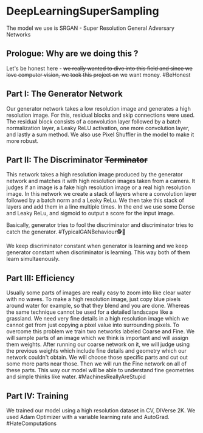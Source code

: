 # DeepLearningSuperSampling

The model we use is SRGAN - Super Resolution General Adversary Networks

## Prologue: Why are we doing this ?

Let's be honest here - ~~we really wanted to dive into this field and since we love computer vision, we took this project on~~ we want money. #BeHonest


## Part I: The Generator Network

Our generator network takes a low resolution image and generates a high resolution image. For this, residual blocks and skip connections were used. The residual block consists of a convolution layer followed by a batch normalization layer, a Leaky ReLU activation, one more convolution layer, and lastly a sum method. We also use Pixel Shuffler in the model to make it more robust.

## Part II: The Discriminator ~~Terminator~~

This network takes a high resolution image produced by the generator network and matches it with high resolution images taken from a camera. It judges if an image is a fake high resolution image or a real high resolution image. In this network we create a stack of layers where a convolution layer followed by a batch norm and a Leaky ReLu. We then take this stack of layers and add them in a line multiple times. In the end we use some Dense and Leaky ReLu, and sigmoid to output a score for the input image.

Basically, generator tries to fool the discriminator and discriminator tries to catch the generator. #TypicalGANBehaviour🕵️🦹

We keep discriminator constant when generator is learning and we keep generator constant when discriminator is learning. This way both of them learn simultaenously.

## Part III: Efficiency  

Usually some parts of images are really easy to zoom into like clear water with no waves. To make a high resolution image, just copy blue pixels around water for example, so that they blend and you are done. Whereas the same technique cannot be used for a detailed landscape like a grassland. We need very fine details in a high resolution image which we cannot get from just copying a pixel value into surrounding pixels. To overcome this problem we train two networks labeled Coarse and Fine. We will sample parts of an image which we think is important and will assign them weights. After running our coarse network on it, we will judge using the previous weights which include fine details and geometry which our network couldn't obtain. We will choose those specific parts and cut out some more parts near those. Then we will run the Fine network on all of these parts. This way our model will be able to understand fine geometries and simple thinks like water. #MachinesReallyAreStupid

## Part IV: Training

We trained our model using a high resolution dataset in CV, DIVerse 2K. We used Adam Optimizer with a variable learning rate and AutoGrad. #HateComputations



